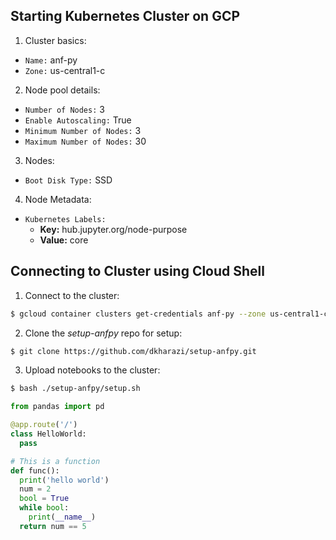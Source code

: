 ## Starting Kubernetes Cluster on GCP

1. Cluster basics:
  - `Name:` anf-py
  - `Zone:` us-central1-c
2. Node pool details:
  - `Number of Nodes:` 3
  - `Enable Autoscaling:` True
  - `Minimum Number of Nodes:` 3
  - `Maximum Number of Nodes:` 30
3. Nodes:
  - `Boot Disk Type:` SSD
4. Node Metadata:
  - `Kubernetes Labels:`
    - **Key:** hub.jupyter.org/node-purpose
    - **Value:** core

## Connecting to Cluster using Cloud Shell

1. Connect to the cluster:

```sh
$ gcloud container clusters get-credentials anf-py --zone us-central1-c --project my-project-1569441454154
```

2. Clone the *setup-anfpy* repo for setup:

```sh
$ git clone https://github.com/dkharazi/setup-anfpy.git
```

3. Upload notebooks to the cluster:

```sh
$ bash ./setup-anfpy/setup.sh
```

```python
from pandas import pd

@app.route('/')
class HelloWorld:
  pass

# This is a function
def func():
  print('hello world')
  num = 2
  bool = True
  while bool:
    print(__name__)
  return num == 5
```
